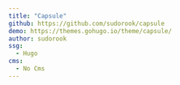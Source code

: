 ```yaml
---
title: "Capsule"
github: https://github.com/sudorook/capsule
demo: https://themes.gohugo.io/theme/capsule/
author: sudorook
ssg:
  - Hugo
cms:
  - No Cms
---
```

